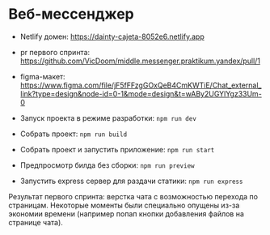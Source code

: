 # Веб-мессенджер

- Netlify домен: https://dainty-cajeta-8052e6.netlify.app
- pr первого спринта: https://github.com/VicDoom/middle.messenger.praktikum.yandex/pull/1

- figma-макет: https://www.figma.com/file/jF5fFFzgGOxQeB4CmKWTiE/Chat_external_link?type=design&node-id=0-1&mode=design&t=wABy2UGYlYgz33Um-0

- Запуск проекта в режиме разработки: `npm run dev`
- Собрать проект: `npm run build`
- Собрать проект и запустить приложение: `npm run start`
- Предпросмотр билда без сборки: `npm run preview`
- Запустить express сервер для раздачи статики: `npm run express`

Результат первого спринта: верстка чата с возможностью перехода по страницам. Некоторые моменты были специально опущены из-за экономии времени (например попап кнопки добавления файлов на странице чата).
